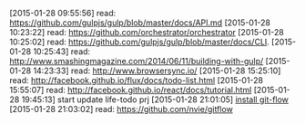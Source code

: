 [2015-01-28 09:55:56] read: https://github.com/gulpjs/gulp/blob/master/docs/API.md
[2015-01-28 10:23:22] read: https://github.com/orchestrator/orchestrator
[2015-01-28 10:25:02] read: https://github.com/gulpjs/gulp/blob/master/docs/CLI.
[2015-01-28 10:25:43] read: http://www.smashingmagazine.com/2014/06/11/building-with-gulp/
[2015-01-28 14:23:33] read: http://www.browsersync.io/
[2015-01-28 15:25:10] read: http://facebook.github.io/flux/docs/todo-list.html
[2015-01-28 15:55:07] read: http://facebook.github.io/react/docs/tutorial.html
[2015-01-28 19:45:13] start update life-todo prj
[2015-01-28 21:01:05] [install git-flow ](https://github.com/nvie/gitflow/wiki/Mac-OS-X)
[2015-01-28 21:03:02] read: https://github.com/nvie/gitflow